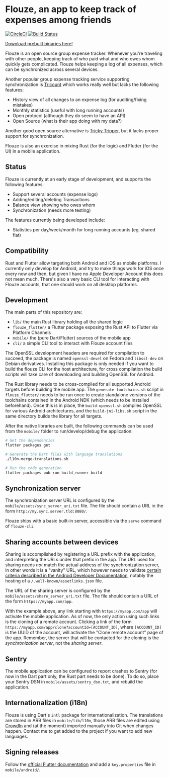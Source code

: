 # Flouze, an app to keep track of expenses among friends

[![CircleCI](https://circleci.com/gh/abustany/flouze.svg?style=svg)](https://circleci.com/gh/abustany/flouze)
[![Build Status](https://travis-ci.com/abustany/flouze.svg?branch=master)](https://travis-ci.com/abustany/flouze)

[Download prebuilt binaries here!](https://flouze.bustany.org)

Flouze is an open source group expense tracker. Whenever you're traveling with
other people, keeping track of who paid what and who owes whom quickly gets
complicated. Flouze helps keeping a log of all expenses, which can be
synchronized across several devices.

Another popular group expense tracking service supporting synchronization is
[Tricount](https://www.tricount.com/) which works really well but lacks the
following features:

- History view of all changes to an expense log (for auditing/fixing mistakes)
- Monthly statistics (useful with long running accounts)
- Open protocol (although they do seem to have an API)
- Open Source (what is their app doing with my data?)

Another good open source alternative is [Tricky Tripper](https://trickytripper.blogspot.com/),
but it lacks proper support for synchronization.

Flouze is also an exercise in mixing Rust (for the logic) and Flutter (for the
UI) in a mobile application.

## Status

Flouze is currently at an early stage of development, and supports the following
features:

- Support several accounts (expense logs)
- Adding/editing/deleting Transactions
- Balance view showing who owes whom
- Synchronization (needs more testing)

The features currently being developed include:

- Statistics per day/week/month for long running accounts (eg. shared flat)

## Compatibility

Rust and Flutter allow targeting both Android and iOS as mobile platforms.  I
currently only develop for Android, and try to make things work for iOS once
every now and then, but given I have no Apple Developer Account this does not
mean much. There's also a very basic CLI tool for interacting with Flouze
accounts, that one should work on all desktop platforms.

## Development

The main parts of this repository are:

- `lib/` the main Rust library holding all the shared logic
- `flouze_flutter/` a Flutter package exposing the Rust API to Flutter via
  Platform Channels
- `mobile/` the (pure Dart/Flutter) sources of the mobile app
- `cli/` a simple CLI tool to interact with Flouze account files

The OpenSSL development headers are required for compilation to succeed, the
package is named `openssl-devel` on Fedora and `libssl-dev` on Debian
derivatives. Installing this package is only needed if you want to build the
flouze CLI for the host architecture, for cross compilation the build scripts
will take care of downloading and building OpenSSL for Android.

The Rust library needs to be cross-compiled for all supported Android targets
before building the mobile app. The `generate-toolchains.sh` script in
`flouze_flutter/` needs to be run once to create standalone versions of the
toolchains contained in the Android NDK (which needs to be installed
beforehand). Once this is in place, the `build-openssl.sh` compiles OpenSSL for
various Android architectures, and the `build-jni-libs.sh` script in the same
directory builds the library for all targets.

After the native libraries are built, the following commands can be used
from the `mobile/` folder to run/develop/debug the application:

```bash
# Get the dependencies
flutter packages get

# Generate the Dart files with language translations
./l10n-merge-translations.sh

# Run the code generation
flutter packages pub run build_runner build
```

## Synchronization server

The synchronization server URL is configured by the `mobile/assets/sync_server_uri.txt`
file. The file should contain a URL in the form `http://my.sync.server.tld:8080/`.

Flouze ships with a basic built-in server, accessible via the `serve` command of
`flouze-cli`.

## Sharing accounts between devices

Sharing is accomplished by registering a URL prefix with the application, and
interpreting the URLs under that prefix in the app. The URL used for sharing
needs *not* match the actual address of the synchronization server, in other
words it is a "vanity" URL, which however needs to validate [certain criteria
described in the Android Developer Documentation](https://developer.android.com/training/app-links/verify-site-associations),
notably the hosting of a `/.well-known/assetlinks.json` file.

The URL of the sharing server is configured by the `mobile/assets/share_server_uri.txt`
file. The file should contain a URL of the form `https://myapp.com/app`.

With the example above, any link starting with `https://myapp.com/app` will
activate the mobile application. As of now, the only action using such links is
the cloning of a remote account. Clicking a link of the form
`https://myapp.com/app/clone?accountId=[ACCOUNT_ID]`, where `[ACCOUNT_ID]` is
the UUID of the account, will activate the "Clone remote account" page of the
app. Remember, the server that will be contacted for the cloning is the
*synchronization server*, not the *sharing server*.

## Sentry

The mobile application can be configured to report crashes to Sentry (for now in
the Dart part only, the Rust part needs to be done). To do so, place your Sentry
DSN in `mobile/assets/sentry_dsn.txt`, and rebuild the application.

## Internationalization (i18n)

Flouze is using Dart's `intl` package for internationalization. The translations
are stored in ARB files in `mobile/lib/l10n`, those ARB files are edited using
[CrowdIn](https://crowdin.com/project/flouze) and (at the moment) imported
manually into Git when changes happen. Contact me to get added to the project if
you want to add new languages.

## Signing releases

Follow the [official Flutter documentation](https://flutter.dev/docs/deployment/android#signing-the-app)
and add a `key.properties` file in `mobile/android/`.
